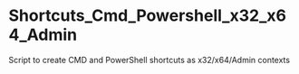 # Shortcuts_Cmd_Powershell_x32_x64_Admin
Script to create CMD and PowerShell shortcuts as x32/x64/Admin contexts
